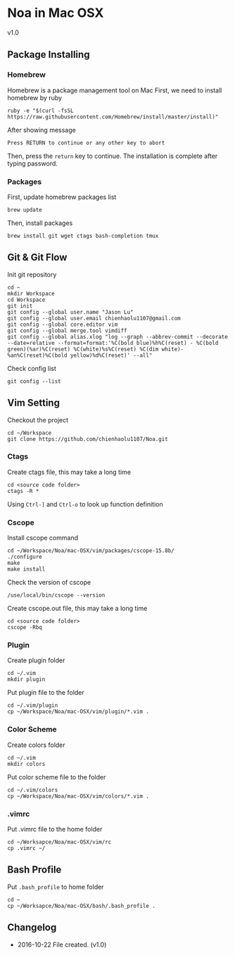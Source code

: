 # Noa in Mac OSX
v1.0
                                                                                                                                                              
## Package Installing
### Homebrew
Homebrew is a package management tool on Mac
First, we need to install homebrew by ruby
```
ruby -e "$(curl -fsSL https://raw.githubusercontent.com/Homebrew/install/master/install)" 
```
After showing message
```
Press RETURN to continue or any other key to abort 
```
Then, press the `return` key to continue.
The installation is complete after typing password.

### Packages
First, update homebrew packages list
```
brew update
```
Then, install packages
```
brew install git wget ctags bash-completion tmux
```

## Git & Git Flow
Init git repository
```
cd ~
mkdir Workspace
cd Workspace
git init
git config --global user.name "Jason Lu"
git config --global user.email chienhaolu1107@gmail.com
git config --global core.editor vim
git config --global merge.tool vimdiff
git config --global alias.xlog "log --graph --abbrev-commit --decorate --date=relative --format=format:'%C(bold blue)%h%C(reset) - %C(bold green)(%ar)%C(reset) %C(white)%s%C(reset) %C(dim white)- %an%C(reset)%C(bold yellow)%d%C(reset)' --all"
```
Check config list
```
git config --list
```

## Vim Setting
Checkout the project
```
cd ~/Workspace
git clone https://github.com/chienhaolu1107/Noa.git
```

### Ctags
Create ctags file, this may take a long time  
```
cd <source code folder>
ctags -R *
```  

Using `Ctrl-]` and `Ctrl-o` to look up function definition

### Cscope
Install cscope command
```
cd ~/Workspace/Noa/mac-OSX/vim/packages/cscope-15.8b/
./configure
make
make install
```
Check the version of cscope  
```
/use/local/bin/cscope --version
```
Create cscope.out file, this may take a long time
```
cd <source code folder>
cscope -Rbq
```  

### Plugin
Create plugin folder
```
cd ~/.vim
mkdir plugin
```
Put plugin file to the folder   
```
cd ~/.vim/plugin   
cp ~/Workspace/Noa/mac-OSX/vim/plugin/*.vim . 
```

### Color Scheme
Create colors folder
```
cd ~/.vim
mkdir colors
```
Put color scheme file to the folder
```
cd ~/.vim/colors
cp ~/Workspace/Noa/mac-OSX/vim/colors/*.vim . 
```

### .vimrc
Put .vimrc file to the home folder
```
cd ~/Worksapce/Noa/mac-OSX/vim/rc
cp .vimrc ~/
```

## Bash Profile
Put `.bash_profile` to home folder
```
cd ~
cp ~/Worksapce/Noa/mac-OSX/bash/.bash_profile .
```

## Changelog
* 2016-10-22 File created. (v1.0)
